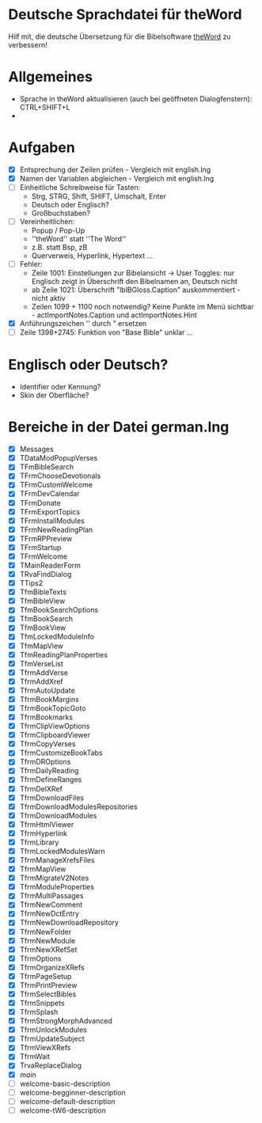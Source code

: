 # Deutsche Sprachdatei für theWord 

Hilf mit, die deutsche Übersetzung für die Bibelsoftware [theWord](https://www.theword.net/) zu verbessern! 

# Allgemeines
- Sprache in theWord aktualisieren (auch bei geöffneten Dialogfenstern): CTRL+SHIFT+L 
- 

# Aufgaben
- [x] Entsprechung der Zeilen prüfen - Vergleich mit english.lng
- [x] Namen der Variablen abgleichen - Vergleich mit english.lng
- [ ] Einheitliche Schreibweise für Tasten: 
	- Strg, STRG, Shift, SHIFT, Umschalt, Enter
	- Deutsch oder Englisch? 
	- Großbuchstaben? 
- [ ] Vereinheitlichen: 
	- Popup / Pop-Up
	- ''theWord'' statt ''The Word''
	- z.B. statt Bsp, zB
	- Querverweis, Hyperlink, Hypertext ...
- [ ] Fehler: 
	- Zeile 1001: Einstellungen zur Bibelansicht -> User Toggles: nur Englisch zeigt in Überschrift den Bibelnamen an, Deutsch nicht 
	- ab Zeile 1021: Überschrift "lblBGloss.Caption" auskommentiert - nicht aktiv
	- Zeilen 1099 + 1100 noch notwendig? Keine Punkte im Menü sichtbar - actImportNotes.Caption und actImportNotes.Hint
- [x] Anführungszeichen '' durch " ersetzen 
- [ ] Zeile 1398+2745: Funktion von "Base Bible" unklar ...

# Englisch oder Deutsch?
- Identifier oder Kennung? 
- Skin der Oberfläche? 

# Bereiche in der Datei german.lng
- [x] Messages
- [x] TDataModPopupVerses
- [x] TFmBibleSearch
- [x] TFrmChooseDevotionals
- [x] TFrmCustomWelcome
- [x] TFrmDevCalendar
- [x] TFrmDonate
- [x] TFrmExportTopics
- [x] TFrmInstallModules
- [x] TFrmNewReadingPlan
- [x] TFrmRPPreview
- [x] TFrmStartup
- [x] TFrmWelcome
- [x] TMainReaderForm
- [x] TRvaFindDialog
- [x] TTips2
- [x] TfmBibleTexts
- [x] TfmBibleView 
- [x] TfmBookSearchOptions
- [x] TfmBookSearch
- [x] TfmBookView
- [x] TfmLockedModuleInfo
- [x] TfmMapView
- [x] TfmReadingPlanProperties
- [x] TfmVerseList
- [x] TfrmAddVerse
- [x] TfrmAddXref
- [x] TfrmAutoUpdate
- [x] TfrmBookMargins
- [x] TfrmBookTopicGoto
- [x] TfrmBookmarks
- [x] TfrmClipViewOptions
- [x] TfrmClipboardViewer
- [x] TfrmCopyVerses
- [x] TfrmCustomizeBookTabs
- [x] TfrmDROptions
- [x] TfrmDailyReading
- [x] TfrmDefineRanges
- [x] TfrmDelXRef
- [x] TfrmDownloadFiles
- [x] TfrmDownloadModulesRepositories
- [x] TfrmDownloadModules
- [x] TfrmHtmlViewer
- [x] TfrmHyperlink
- [x] TfrmLibrary
- [x] TfrmLockedModulesWarn
- [x] TfrmManageXrefsFiles
- [x] TfrmMapView
- [x] TfrmMigrateV2Notes
- [x] TfrmModuleProperties
- [x] TfrmMultiPassages
- [x] TfrmNewComment
- [x] TfrmNewDctEntry
- [x] TfrmNewDownloadRepository
- [x] TfrmNewFolder
- [x] TfrmNewModule
- [x] TfrmNewXRefSet
- [x] TfrmOptions
- [x] TfrmOrganizeXRefs
- [x] TfrmPageSetup
- [x] TfrmPrintPreview
- [x] TfrmSelectBibles
- [x] TfrmSnippets
- [x] TfrmSplash
- [x] TfrmStrongMorphAdvanced
- [x] TfrmUnlockModules
- [x] TfrmUpdateSubject
- [x] TfrmViewXRefs
- [x] TfrmWait
- [x] TrvaReplaceDialog
- [x] _main_
- [ ] welcome-basic-description
- [ ] welcome-begginner-description
- [ ] welcome-default-description
- [ ] welcome-tW6-description